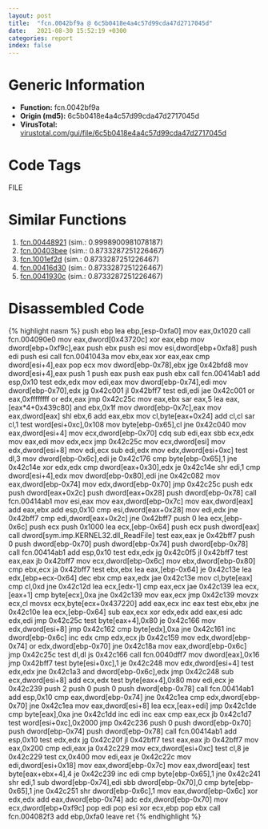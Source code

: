 ```yaml
---
layout: post
title:  "fcn.0042bf9a @ 6c5b0418e4a4c57d99cda47d2717045d"
date:   2021-08-30 15:52:19 +0300
categories: report
index: false
---
```


# Generic Information
- **Function:** fcn.0042bf9a
- **Origin (md5):** 6c5b0418e4a4c57d99cda47d2717045d
- **VirusTotal:** [virustotal.com/gui/file/6c5b0418e4a4c57d99cda47d2717045d][virustotal_ref]

# Code Tags
<span class="tag" id="FILE">FILE</span>


# Similar Functions

1. [fcn.00448921][similar_1_ref] (sim.: 0.9998900981078187)
2. [fcn.00403bee][similar_2_ref] (sim.: 0.8733287251226467)
3. [fcn.1001ef2d][similar_3_ref] (sim.: 0.8733287251226467)
4. [fcn.00416d30][similar_4_ref] (sim.: 0.8733287251226467)
5. [fcn.0041930c][similar_5_ref] (sim.: 0.8733287251226467)


# Disassembled Code

{% highlight nasm %}
push ebp
lea ebp,[esp-0xfa0]
mov eax,0x1020
call fcn.004090e0
mov eax,dword[0x43720c]
xor eax,ebp
mov dword[ebp+0xf9c],eax
push ebx
push esi
mov esi,dword[ebp+0xfa8]
push edi
push esi
call fcn.0041043a
mov ebx,eax
xor eax,eax
cmp dword[esi+4],eax
pop ecx
mov dword[ebp-0x78],ebx
jge 0x42bfd8
mov dword[esi+4],eax
push 1
push eax
push eax
push ebx
call fcn.00414ab1
add esp,0x10
test edx,edx
mov edi,eax
mov dword[ebp-0x74],edi
mov dword[ebp-0x70],edx
jg 0x42c001
jl 0x42bff7
test edi,edi
jae 0x42c001
or eax,0xffffffff
or edx,eax
jmp 0x42c25c
mov eax,ebx
sar eax,5
lea eax,[eax*4+0x439c80]
and ebx,0x1f
mov dword[ebp-0x7c],eax
mov eax,dword[eax]
shl ebx,6
add eax,ebx
mov cl,byte[eax+0x24]
add cl,cl
sar cl,1
test word[esi+0xc],0x108
mov byte[ebp-0x65],cl
jne 0x42c040
mov eax,dword[esi+4]
mov ecx,dword[ebp-0x70]
cdq
sub edi,eax
sbb ecx,edx
mov eax,edi
mov edx,ecx
jmp 0x42c25c
mov ecx,dword[esi]
mov edx,dword[esi+8]
mov edi,ecx
sub edi,edx
mov edx,dword[esi+0xc]
test dl,3
mov dword[ebp-0x6c],edi
je 0x42c176
cmp byte[ebp-0x65],1
jne 0x42c14e
xor edx,edx
cmp dword[eax+0x30],edx
je 0x42c14e
shr edi,1
cmp dword[esi+4],edx
mov dword[ebp-0x80],edi
jne 0x42c082
mov eax,dword[ebp-0x74]
mov edx,dword[ebp-0x70]
jmp 0x42c25c
push edx
push dword[eax+0x2c]
push dword[eax+0x28]
push dword[ebp-0x78]
call fcn.00414ab1
mov esi,eax
mov eax,dword[ebp-0x7c]
mov eax,dword[eax]
add eax,ebx
add esp,0x10
cmp esi,dword[eax+0x28]
mov edi,edx
jne 0x42bff7
cmp edi,dword[eax+0x2c]
jne 0x42bff7
push 0
lea ecx,[ebp-0x6c]
push ecx
push 0x1000
lea ecx,[ebp-0x64]
push ecx
push dword[eax]
call dword[sym.imp.KERNEL32.dll_ReadFile]
test eax,eax
je 0x42bff7
push 0
push dword[ebp-0x70]
push dword[ebp-0x74]
push dword[ebp-0x78]
call fcn.00414ab1
add esp,0x10
test edx,edx
jg 0x42c0f5
jl 0x42bff7
test eax,eax
jb 0x42bff7
mov ecx,dword[ebp-0x6c]
mov ebx,dword[ebp-0x80]
cmp ebx,ecx
ja 0x42bff7
test ebx,ebx
lea eax,[ebp-0x64]
je 0x42c13e
lea edx,[ebp+ecx-0x64]
dec ebx
cmp eax,edx
jae 0x42c13e
mov cl,byte[eax]
cmp cl,0xd
jne 0x42c12d
lea ecx,[edx-1]
cmp eax,ecx
jae 0x42c139
lea ecx,[eax+1]
cmp byte[ecx],0xa
jne 0x42c139
mov eax,ecx
jmp 0x42c139
movzx ecx,cl
movsx ecx,byte[ecx+0x437220]
add eax,ecx
inc eax
test ebx,ebx
jne 0x42c10e
lea ecx,[ebp-0x64]
sub eax,ecx
xor edx,edx
add eax,esi
adc edx,edi
jmp 0x42c25c
test byte[eax+4],0x80
je 0x42c166
mov edx,dword[esi+8]
jmp 0x42c162
cmp byte[edx],0xa
jne 0x42c161
inc dword[ebp-0x6c]
inc edx
cmp edx,ecx
jb 0x42c159
mov edx,dword[ebp-0x74]
or edx,dword[ebp-0x70]
jne 0x42c18a
mov eax,dword[ebp-0x6c]
jmp 0x42c25c
test dl,dl
js 0x42c166
call fcn.0040dff7
mov dword[eax],0x16
jmp 0x42bff7
test byte[esi+0xc],1
je 0x42c248
mov edx,dword[esi+4]
test edx,edx
jne 0x42c1a3
and dword[ebp-0x6c],edx
jmp 0x42c248
sub ecx,dword[esi+8]
add ecx,edx
test byte[eax+4],0x80
mov edi,ecx
je 0x42c239
push 2
push 0
push 0
push dword[ebp-0x78]
call fcn.00414ab1
add esp,0x10
cmp eax,dword[ebp-0x74]
jne 0x42c1ea
cmp edx,dword[ebp-0x70]
jne 0x42c1ea
mov eax,dword[esi+8]
lea ecx,[eax+edi]
jmp 0x42c1de
cmp byte[eax],0xa
jne 0x42c1dd
inc edi
inc eax
cmp eax,ecx
jb 0x42c1d7
test word[esi+0xc],0x2000
jmp 0x42c236
push 0
push dword[ebp-0x70]
push dword[ebp-0x74]
push dword[ebp-0x78]
call fcn.00414ab1
add esp,0x10
test edx,edx
jg 0x42c20f
jl 0x42bff7
test eax,eax
jb 0x42bff7
mov eax,0x200
cmp edi,eax
ja 0x42c229
mov ecx,dword[esi+0xc]
test cl,8
je 0x42c229
test cx,0x400
mov edi,eax
je 0x42c22c
mov edi,dword[esi+0x18]
mov eax,dword[ebp-0x7c]
mov eax,dword[eax]
test byte[eax+ebx+4],4
je 0x42c239
inc edi
cmp byte[ebp-0x65],1
jne 0x42c241
shr edi,1
sub dword[ebp-0x74],edi
sbb dword[ebp-0x70],0
cmp byte[ebp-0x65],1
jne 0x42c251
shr dword[ebp-0x6c],1
mov eax,dword[ebp-0x6c]
xor edx,edx
add eax,dword[ebp-0x74]
adc edx,dword[ebp-0x70]
mov ecx,dword[ebp+0xf9c]
pop edi
pop esi
xor ecx,ebp
pop ebx
call fcn.004082f3
add ebp,0xfa0
leave
ret
{% endhighlight %}


[similar_1_ref]: /report/fcn.00448921@44e1ffcf4e71f4505c09d520fd75f1e4
[similar_2_ref]: /report/fcn.00403bee@e38ba004520fa1a86a35b63e8d5843ef
[similar_3_ref]: /report/fcn.1001ef2d@4c3818fdf32d89a09257dbc9d3e142ea
[similar_4_ref]: /report/fcn.00416d30@de21a548b66aa6c0b17491b6a31e14fa
[similar_5_ref]: /report/fcn.0041930c@6a695c8c50dfc99993406e2740c7c273
[virustotal_ref]: https://www.virustotal.com/gui/file/6c5b0418e4a4c57d99cda47d2717045d